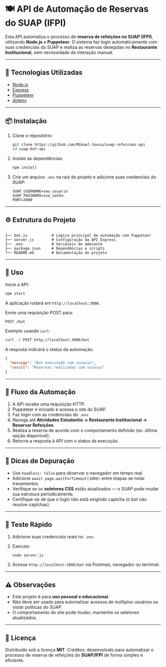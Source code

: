 # 🍽️ API de Automação de Reservas do SUAP (IFPI)

Esta API automatiza o processo de **reserva de refeições no SUAP (IFPI)**, utilizando **Node.js** e **Puppeteer**.
O sistema faz login automaticamente com suas credenciais do SUAP e realiza as reservas desejadas no **Restaurante Institucional**, sem necessidade de interação manual.

---

## 🚀 Tecnologias Utilizadas

* [Node.js](https://nodejs.org/)
* [Express](https://expressjs.com/)
* [Puppeteer](https://pptr.dev/)
* [dotenv](https://www.npmjs.com/package/dotenv)

---

## 📦 Instalação

1. Clone o repositório:

   ```bash
   git clone https://github.com/Mikael-Sousa/suap-refeicoes-api
   cd suap-bot-api
   ```

2. Instale as dependências:

   ```bash
   npm install
   ```

3. Crie um arquivo `.env` na raiz do projeto e adicione suas credenciais do SUAP:

   ```
   SUAP_USERNAME=seu_usuario
   SUAP_PASSWORD=sua_senha
   PORT=3000
   ```

---

## ⚙️ Estrutura do Projeto

```
.
├── bot.js           # Lógica principal de automação com Puppeteer
├── server.js        # Configuração da API Express
├── .env             # Variáveis de ambiente
├── package.json     # Dependências e scripts
└── README.md        # Documentação do projeto
```

---

## 🧠 Uso

Inicie a API:

```bash
npm start
```

A aplicação rodará em `http://localhost:3000`.

Envie uma requisição POST para:

```
POST /bot
```

Exemplo usando `curl`:

```bash
curl -X POST http://localhost:3000/bot
```

A resposta indicará o status da automação:

```json
{
  "message": "Bot executado com sucesso",
  "result": "Reservas realizadas com sucesso"
}
```

---

## 🔁 Fluxo da Automação

1. A API recebe uma requisição HTTP.
2. Puppeteer é iniciado e acessa o site do SUAP.
3. Faz login com as credenciais do `.env`.
4. Navega até **Atividades Estudantis → Restaurante Institucional → Reservar Refeições**.
5. Realiza a reserva de acordo com o comportamento definido (ex: última opção disponível).
6. Retorna a resposta à API com o status da execução.

---

## 🧰 Dicas de Depuração

* Use `headless: false` para observar o navegador em tempo real.
* Adicione `await page.waitForTimeout(1000)` entre etapas se notar travamentos.
* Verifique se os **seletores CSS** estão atualizados — o SUAP pode mudar sua estrutura periodicamente.
* Certifique-se de que o login não está exigindo captcha (o bot não resolve captchas).

---

## 🧪 Teste Rápido

1. Adicione suas credenciais reais no `.env`.
2. Execute:

   ```bash
   node server.js
   ```
3. Acesse `http://localhost:3000/bot` via Postman, navegador ou terminal.

---

## ⚠️ Observações

* Este projeto é para **uso pessoal e educacional**.
* Não deve ser usado para automatizar acessos de múltiplos usuários ou violar políticas do SUAP.
* O comportamento do site pode mudar; mantenha os seletores atualizados.

---

## 🪪 Licença

Distribuído sob a licença **MIT**.
Créditos: desenvolvido para automatizar o processo de reserva de refeições do **SUAP/IFPI** de forma simples e eficiente.
